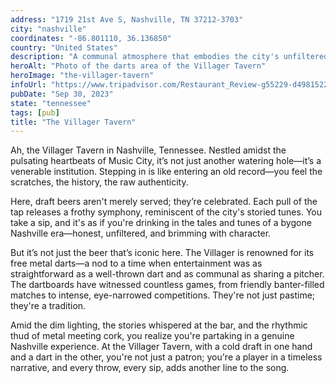 ```yaml
---
address: "1719 21st Ave S, Nashville, TN 37212-3703"
city: "nashville"
coordinates: "-86.801110, 36.136850"
country: "United States"
description: "A communal atmosphere that embodies the city's unfiltered character"
heroAlt: "Photo of the darts area of the Villager Tavern"
heroImage: "the-villager-tavern"
infoUrl: "https://www.tripadvisor.com/Restaurant_Review-g55229-d4981522-Reviews-The_Villager_Tavern-Nashville_Davidson_County_Tennessee.html"
pubDate: "Sep 30, 2023"
state: "tennessee"
tags: [pub]
title: "The Villager Tavern"
---
```


Ah, the Villager Tavern in Nashville, Tennessee. Nestled amidst the pulsating heartbeats of Music City, it’s not just another watering hole—it’s a venerable institution. Stepping in is like entering an old record—you feel the scratches, the history, the raw authenticity.

Here, draft beers aren't merely served; they’re celebrated. Each pull of the tap releases a frothy symphony, reminiscent of the city's storied tunes. You take a sip, and it's as if you're drinking in the tales and tunes of a bygone Nashville era—honest, unfiltered, and brimming with character.

But it’s not just the beer that’s iconic here. The Villager is renowned for its free metal darts—a nod to a time when entertainment was as straightforward as a well-thrown dart and as communal as sharing a pitcher. The dartboards have witnessed countless games, from friendly banter-filled matches to intense, eye-narrowed competitions. They're not just pastime; they're a tradition.

Amid the dim lighting, the stories whispered at the bar, and the rhythmic thud of metal meeting cork, you realize you're partaking in a genuine Nashville experience. At the Villager Tavern, with a cold draft in one hand and a dart in the other, you're not just a patron; you're a player in a timeless narrative, and every throw, every sip, adds another line to the song.
